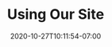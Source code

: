 ---
title: "Using Our Site"
date: 2020-10-27T10:11:54-07:00
draft: false
style: contained
menu: ["utility"]
weight: 100
---